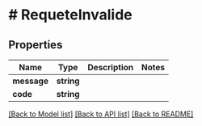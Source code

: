# # RequeteInvalide

## Properties

Name | Type | Description | Notes
------------ | ------------- | ------------- | -------------
**message** | **string** |  |
**code** | **string** |  |

[[Back to Model list]](../../README.md#models) [[Back to API list]](../../README.md#endpoints) [[Back to README]](../../README.md)
